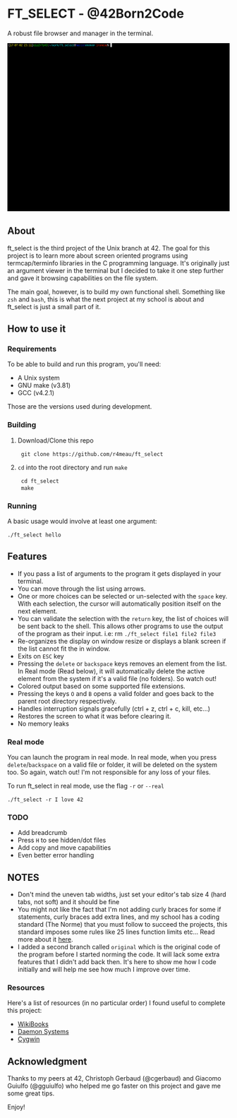 # FT_SELECT - @42Born2Code

A robust file browser and manager in the terminal.

![](https://raw.githubusercontent.com/R4meau/ft_select/master/assets/main.gif)

## About

ft_select is the third project of the Unix branch at 42. The goal for this project is to learn more about screen oriented programs using termcap/terminfo libraries in the C programming language. It's originally just an argument viewer in the terminal but I decided to take it one step further and gave it browsing capabilities on the file system.

The main goal, however, is to build my own functional shell. Something like `zsh` and `bash`, this is what the next project at my school is about and ft_select is just a small part of it.

## How to use it

### Requirements

To be able to build and run this program, you'll need:

* A Unix system
* GNU make (v3.81)
* GCC (v4.2.1)

Those are the versions used during development.

### Building

1. Download/Clone this repo

		git clone https://github.com/r4meau/ft_select

2. `cd` into the root directory and run `make`

		cd ft_select
		make

### Running

A basic usage would involve at least one argument:

 	./ft_select hello

## Features

* If you pass a list of arguments to the program it gets displayed in your terminal.
* You can move through the list using arrows.
* One or more choices can be selected or un-selected with the `space` key. With
each selection, the cursor will automatically position itself on the next element.
* You can validate the selection with the `return` key, the list of choices will
be sent back to the shell. This allows other programs to use the output of the program as their input. i.e: rm `./ft_select file1 file2 file3`
* Re-organizes the display on window resize or displays a blank screen if the list cannot fit the in window.
* Exits on `ESC` key
* Pressing the `delete` or `backspace` keys removes an element from the list. In Real mode (Read below), it will automatically delete the active element from the system if it's a valid file (no folders). So watch out!
* Colored output based on some supported file extensions.
* Pressing the keys `O` and `B` opens a valid folder and goes back to the parent root directory respectively.
* Handles interruption signals gracefully (ctrl + z, ctrl + c, kill, etc...)
* Restores the screen to what it was before clearing it.
* No memory leaks

### Real mode

You can launch the program in real mode. In real mode, when you press `delete`/`backspace` on a valid file or folder, it will be deleted on the system too. So again, watch out! I'm not responsible for any loss of your files.


To run ft_select in real mode, use the flag `-r` or `--real`

	./ft_select -r I love 42

### TODO

* Add breadcrumb
* Press `H` to see hidden/dot files
* Add copy and move capabilities
* Even better error handling

## NOTES

* Don't mind the uneven tab widths, just set your editor's tab size 4 (hard tabs, not soft) and it should be fine
* You might not like the fact that I'm not adding curly braces for some if statements, curly braces add extra lines, and my school has a coding standard (The Norme) that you must follow to succeed the projects, this standard imposes some rules like 25 lines function limits etc... Read more about it [here](https://github.com/R4meau/ft_select/blob/master/norme.en.pdf).
* I added a second branch called `original` which is the original code of the program before I started norming the code. It will lack some extra features that I didn't add back then. It's here to show me how I code initially and will help me see how much I improve over time.

### Resources

Here's a list of resources (in no particular order) I found useful to complete this project:

* [WikiBooks](https://en.wikibooks.org/wiki/Serial_Programming/termios)
* [Daemon Systems](https://www.daemon-systems.org/man/terminfo.5.html)
* [Cygwin](https://cygwin.com/ml/cygwin/2004-04/msg01158.html)

## Acknowledgment

Thanks to my peers at 42, Christoph Gerbaud (@cgerbaud) and Giacomo Guiulfo (@gguiulfo) who helped me go faster on this project and gave me some great tips.

Enjoy!
